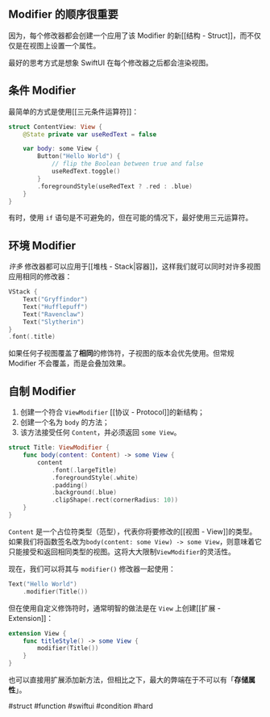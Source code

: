 ## Modifier 的顺序很重要

因为，每个修改器都会创建一个应用了该 Modifier 的新[[结构 - Struct]]，而不仅仅是在视图上设置一个属性。

最好的思考方式是想象 SwiftUI 在每个修改器之后都会渲染视图。

## 条件 Modifier

最简单的方式是使用[[三元条件运算符]]：

```swift
struct ContentView: View {
    @State private var useRedText = false

    var body: some View {
        Button("Hello World") {
            // flip the Boolean between true and false
            useRedText.toggle()            
        }
        .foregroundStyle(useRedText ? .red : .blue)
    }
}
```

有时，使用 `if` 语句是不可避免的，但在可能的情况下，最好使用三元运算符。

## 环境 Modifier

*许多* 修改器都可以应用于[[堆栈 - Stack|容器]]，这样我们就可以同时对许多视图应用相同的修改器：

```swift
VStack {
    Text("Gryffindor")
    Text("Hufflepuff")
    Text("Ravenclaw")
    Text("Slytherin")
}
.font(.title)
```

如果任何子视图覆盖了**相同**的修饰符，子视图的版本会优先使用。但常规 Modifier 不会覆盖，而是会叠加效果。

## 自制 Modifier

1. 创建一个符合 `ViewModifier` [[协议 - Protocol]]的新结构；
2. 创建一个名为 `body` 的方法；
3. 该方法接受任何 `Content`，并必须返回 `some View`。

```swift
struct Title: ViewModifier {
    func body(content: Content) -> some View {
        content
            .font(.largeTitle)
            .foregroundStyle(.white)
            .padding()
            .background(.blue)
            .clipShape(.rect(cornerRadius: 10))
    }
}
```

`Content` 是一个占位符类型（范型），代表你将要修改的[[视图 - View]]的类型。如果我们将函数签名改为`body(content: some View) -> some View`，则意味着它只能接受和返回相同类型的视图。这将大大限制`ViewModifier`的灵活性。

现在，我们可以将其与 `modifier()` 修改器一起使用：

```swift
Text("Hello World")
    .modifier(Title())
```

但在使用自定义修饰符时，通常明智的做法是在 `View` 上创建[[扩展 - Extension]]：

```swift
extension View {
    func titleStyle() -> some View {
        modifier(Title())
    }
}
```

也可以直接用扩展添加新方法，但相比之下，最大的弊端在于不可以有「**存储属性**」。

#struct #function #swiftui #condition #hard 